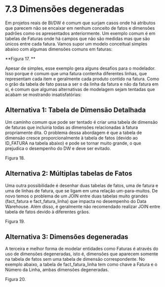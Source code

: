 # 7.3 Dimensões degeneradas

Em projetos reais de BI/DW é comum que surjam casos onde há atributos que parecem não se encaixar em nenhum conceito de fatos e dimensões padrões como os apresentados anteriormente. Um exemplo comum é em tabelas de Faturas onde há campos que não são medidas mas que são únicos entre cada fatura. Vamos supor um modelo conceitual simples abaixo com algumas dimensões comuns em faturas:

**Figura 17. **

Apesar de simples, esse exemplo gera alguns desafios para o modelador. Isso porque é comum que uma fatura contenha diferentes linhas, que representam cada item e geralmente cada produto contido na fatura. Como o grão da tabela de fato passa a ser o da linha da fatura e não da fatura em si, é comum que algumas alternativas de modelagem sejam tentadas que acabam se mostrando insatisfatórias:


## Alternativa 1: Tabela de Dimensão Detalhada

Um caminho comum que pode ser tentado é criar uma tabela de dimensão de faturas que incluiria todas as dimensões relacionadas à fatura propriamente dita. O problema dessa abordagem é que a tabela de dimensão cresce proporcionalmente à tabela de fatos (devido ao ID_FATURA na tabela abaixo) e pode se tornar muito grande, o que prejudica o desempenho do DW e deve ser evitado.

Figura 18. 

## Alternativa 2: Múltiplas tabelas de Fatos
Uma outra possibilidade é desenhar duas tabelas de fatos, uma de fatura e uma de linhas de fatura, que se ligam em uma relação um-para-muitos.  De novo temos o problema de um JOIN entre duas tabelas muito grandes (fact_fatura e fact_fatura_linha) que impacta no desempenho do Data Warehouse. Além disso, é geralmente não recomendado realizar JOIN entre tabela de fatos devido à diferentes grãos.

Figura 19. 

## Alternativa 3: Dimensões degeneradas

A terceira e melhor forma de modelar entidades como Faturas é através do uso de dimensões degeneradas, isto é, dimensões que aparecem somente na tabela de fatos sem uma tabela de dimensão correspondente. No exemplo abaixo, a tabela de fact_fatura_linha tem como chave a Fatura e o Número da Linha, ambas dimensões degeneradas.

Figura 20. 
